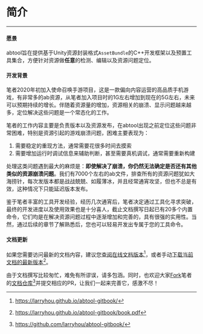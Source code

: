 # 简介
---

#### 愿景

abtool旨在提供基于Unity资源封装格式`AssetBundle`的C++开发框架以及预置工具集合，方便针对资源做**任意**的检测、编辑以及资源问题定位。

#### 开发背景

笔者2020年初加入使命召唤手游项目，这是一款偏向内容运营的高品质手机游戏，有非常多的ab资源，从笔者加入项目时的1G左右增加到现在的5G左右，未来可以预期持续的增长。伴随着资源量的增加，资源相关的崩溃、显示问题越来越多，定位解决这些问题是一个常态化的工作。

笔者的工作内容主要是负责版本以及资源发布，在abtool出现之前定位这些问题非常困难，特别是资源引起的游戏崩溃问题，困难主要表现为：

1. 需要稳定的重现方法，通常需要花很多时间去摸索
2. 需要增加运行时调试信息来辅助判断，甚至需要真机调试，通常需要重新构建

处理这类问题遇到最大的麻烦是：**即使解决了崩溃，你仍然无法确定是否还有其他类似的资源崩溃问题**。我们有7000个左右的ab文件，排查所有的资源问题犹如大海捞针，每次发版本都是战战兢兢、如履薄冰，并且经常通宵攻坚，但也不总是有效，这种情况下只能延迟版本发布。

鉴于笔者丰富的工具开发经验，经历几次通宵后，笔者决定通过工具化寻求突破，最终的开发进度以及使用效果也是十分喜人，截止文档撰写日起已有20多个内置命令，它们均是在解决资源问题过程中逐渐增加和完善的，具有很强的实用性。当然，通过后续的章节了解熟悉后，您也可以轻易开发出专属于您的工具命令。

#### 文档更新

如果您需要访问最新的文档内容，建议您[查阅在线文档版本](https://larryhou.github.io/abtool-gitbook/)[^1]，或者手动[下载当前文档的最新版本](https://larryhou.github.io/abtool-gitbook/book.pdf)[^2]。

由于文档撰写比较匆忙，难免有所谬误，请多包涵。同时，也欢迎大家[Fork](https://github.com/larryhou/abtool-gitbook/fork)笔者的[文档仓库](https://github.com/larryhou/abtool-gitbook/)[^3]并提交相应的PR，让我们一起来完善它，感激不尽！

[^1]: https://larryhou.github.io/abtool-gitbook/
[^2]: https://larryhou.github.io/abtool-gitbook/book.pdf
[^3]: https://github.com/larryhou/abtool-gitbook/
